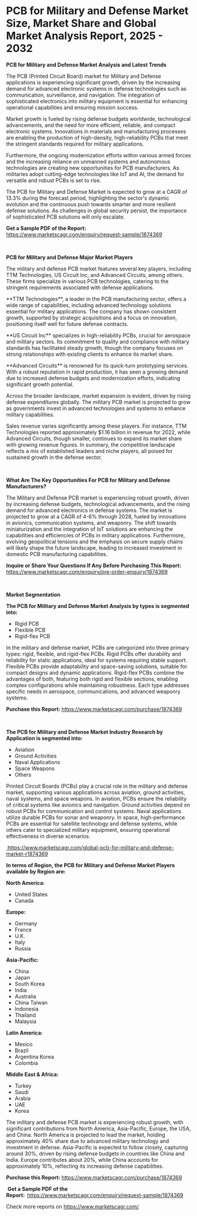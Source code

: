 <p><h1>PCB for Military and Defense Market Size, Market Share and Global Market Analysis Report, 2025 - 2032</h1></p><p><strong>PCB for Military and Defense Market Analysis and Latest Trends</strong></p>
<p><p>The PCB (Printed Circuit Board) market for Military and Defense applications is experiencing significant growth, driven by the increasing demand for advanced electronic systems in defense technologies such as communication, surveillance, and navigation. The integration of sophisticated electronics into military equipment is essential for enhancing operational capabilities and ensuring mission success.</p><p>Market growth is fueled by rising defense budgets worldwide, technological advancements, and the need for more efficient, reliable, and compact electronic systems. Innovations in materials and manufacturing processes are enabling the production of high-density, high-reliability PCBs that meet the stringent standards required for military applications.</p><p>Furthermore, the ongoing modernization efforts within various armed forces and the increasing reliance on unmanned systems and autonomous technologies are creating new opportunities for PCB manufacturers. As militaries adopt cutting-edge technologies like IoT and AI, the demand for versatile and robust PCBs is set to rise.</p><p>The PCB for Military and Defense Market is expected to grow at a CAGR of 13.3% during the forecast period, highlighting the sector's dynamic evolution and the continuous push towards smarter and more resilient defense solutions. As challenges in global security persist, the importance of sophisticated PCB solutions will only escalate.</p></p>
<p><strong>Get a Sample PDF of the Report:&nbsp;</strong> <a href="https://www.marketscagr.com/enquiry/request-sample/1874369?utm_campaign=2992&utm_medium=2&utm_source=Github&utm_content=ia&utm_term=07042025&utm_id=pcb-for-military-and-defense">https://www.marketscagr.com/enquiry/request-sample/1874369</a></p>
<p>&nbsp;</p>
<p><strong>PCB for Military and Defense Major Market Players</strong></p>
<p><p>The military and defense PCB market features several key players, including TTM Technologies, US Circuit Inc, and Advanced Circuits, among others. These firms specialize in various PCB technologies, catering to the stringent requirements associated with defense applications. </p><p>**TTM Technologies**, a leader in the PCB manufacturing sector, offers a wide range of capabilities, including advanced technology solutions essential for military applications. The company has shown consistent growth, supported by strategic acquisitions and a focus on innovation, positioning itself well for future defense contracts.</p><p>**US Circuit Inc** specializes in high-reliability PCBs, crucial for aerospace and military sectors. Its commitment to quality and compliance with military standards has facilitated steady growth, though the company focuses on strong relationships with existing clients to enhance its market share. </p><p>**Advanced Circuits** is renowned for its quick-turn prototyping services. With a robust reputation in rapid production, it has seen a growing demand due to increased defense budgets and modernization efforts, indicating significant growth potential.</p><p>Across the broader landscape, market expansion is evident, driven by rising defense expenditures globally. The military PCB market is projected to grow as governments invest in advanced technologies and systems to enhance military capabilities.</p><p>Sales revenue varies significantly among these players. For instance, TTM Technologies reported approximately $1.16 billion in revenue for 2022, while Advanced Circuits, though smaller, continues to expand its market share with growing revenue figures. In summary, the competitive landscape reflects a mix of established leaders and niche players, all poised for sustained growth in the defense sector.</p></p>
<p>&nbsp;</p>
<p><strong>What Are The Key Opportunities For PCB for Military and Defense Manufacturers?</strong></p>
<p><p>The Military and Defense PCB market is experiencing robust growth, driven by increasing defense budgets, technological advancements, and the rising demand for advanced electronics in defense systems. The market is projected to grow at a CAGR of 4-6% through 2028, fueled by innovations in avionics, communication systems, and weaponry. The shift towards miniaturization and the integration of IoT solutions are enhancing the capabilities and efficiencies of PCBs in military applications. Furthermore, evolving geopolitical tensions and the emphasis on secure supply chains will likely shape the future landscape, leading to increased investment in domestic PCB manufacturing capabilities.</p></p>
<p><strong>Inquire or Share Your Questions If Any Before Purchasing This Report:</strong> <a href="https://www.marketscagr.com/enquiry/pre-order-enquiry/1874369?utm_campaign=2992&utm_medium=2&utm_source=Github&utm_content=ia&utm_term=07042025&utm_id=pcb-for-military-and-defense">https://www.marketscagr.com/enquiry/pre-order-enquiry/1874369</a></p>
<p>&nbsp;</p>
<p><strong>Market Segmentation</strong></p>
<p><strong>The PCB for Military and Defense Market Analysis by types is segmented into:</strong></p>
<p><ul><li>Rigid PCB</li><li>Flexible PCB</li><li>Rigid-flex PCB</li></ul></p>
<p><p>In the military and defense market, PCBs are categorized into three primary types: rigid, flexible, and rigid-flex PCBs. Rigid PCBs offer durability and reliability for static applications, ideal for systems requiring stable support. Flexible PCBs provide adaptability and space-saving solutions, suitable for compact designs and dynamic applications. Rigid-flex PCBs combine the advantages of both, featuring both rigid and flexible sections, enabling complex configurations while maintaining robustness. Each type addresses specific needs in aerospace, communications, and advanced weaponry systems.</p></p>
<p><strong>Purchase this Report:&nbsp;</strong><a href="https://www.marketscagr.com/purchase/1874369?utm_campaign=2992&utm_medium=2&utm_source=Github&utm_content=ia&utm_term=07042025&utm_id=pcb-for-military-and-defense">https://www.marketscagr.com/purchase/1874369</a></p>
<p>&nbsp;</p>
<p><strong>The PCB for Military and Defense Market Industry Research by Application is segmented into:</strong></p>
<p><ul><li>Aviation</li><li>Ground Activities</li><li>Naval Applications</li><li>Space Weapons</li><li>Others</li></ul></p>
<p><p>Printed Circuit Boards (PCBs) play a crucial role in the military and defense market, supporting various applications across aviation, ground activities, naval systems, and space weapons. In aviation, PCBs ensure the reliability of critical systems like avionics and navigation. Ground activities depend on robust PCBs for communication and control systems. Naval applications utilize durable PCBs for sonar and weaponry. In space, high-performance PCBs are essential for satellite technology and defense systems, while others cater to specialized military equipment, ensuring operational effectiveness in diverse scenarios.</p></p>
<p><a href="https://www.marketscagr.com/global-pcb-for-military-and-defense-market-r1874369?utm_campaign=2992&utm_medium=2&utm_source=Github&utm_content=ia&utm_term=07042025&utm_id=pcb-for-military-and-defense">&nbsp;https://www.marketscagr.com/global-pcb-for-military-and-defense-market-r1874369</a></p>
<p><strong>In terms of Region, the PCB for Military and Defense Market Players available by Region are:</strong></p>
<p>
    <p> <strong> North America: </strong>
        <ul>
            <li>United States</li>
            <li>Canada</li>
        </ul>
        </p> 
    <p> <strong> Europe: </strong>
        <ul>
            <li>Germany</li>
            <li>France</li>
            <li>U.K.</li>
            <li>Italy</li>
            <li>Russia</li>
        </ul>
        </p> 
    <p> <strong> Asia-Pacific: </strong>
        <ul>
            <li>China</li>
            <li>Japan</li>
            <li>South Korea</li>
            <li>India</li>
            <li>Australia</li>
            <li>China Taiwan</li>
            <li>Indonesia</li>
            <li>Thailand</li>
            <li>Malaysia</li>
        </ul>
        </p> 
    <p> <strong> Latin America: </strong>
        <ul>
            <li>Mexico</li>
            <li>Brazil</li>
            <li>Argentina Korea</li>
            <li>Colombia</li>
        </ul>
        </p> 
    <p> <strong> Middle East & Africa: </strong>
        <ul>
            <li>Turkey</li>
            <li>Saudi</li>
            <li>Arabia</li>
            <li>UAE</li>
            <li>Korea</li>
        </ul>
    </p>
    </p>
<p><p>The military and defense PCB market is experiencing robust growth, with significant contributions from North America, Asia-Pacific, Europe, the USA, and China. North America is projected to lead the market, holding approximately 40% share due to advanced military technology and investment in defense. Asia-Pacific is expected to follow closely, capturing around 30%, driven by rising defense budgets in countries like China and India. Europe contributes about 20%, while China accounts for approximately 10%, reflecting its increasing defense capabilities.</p></p>
<p><strong>Purchase this Report: </strong><a href="https://www.marketscagr.com/purchase/1874369?utm_campaign=2992&utm_medium=2&utm_source=Github&utm_content=ia&utm_term=07042025&utm_id=pcb-for-military-and-defense">https://www.marketscagr.com/purchase/1874369</a></p>
<p>&nbsp;<strong>Get a Sample PDF of the Report:&nbsp;&nbsp;</strong><a href="https://www.marketscagr.com/enquiry/request-sample/1874369?utm_campaign=2992&utm_medium=2&utm_source=Github&utm_content=ia&utm_term=07042025&utm_id=pcb-for-military-and-defense">https://www.marketscagr.com/enquiry/request-sample/1874369</a></p>
<p><strong></strong></p>
<p>Check more reports on <a href="https://www.marketscagr.com/?utm_campaign=2992&utm_medium=2&utm_source=Github&utm_content=ia&utm_term=07042025&utm_id=pcb-for-military-and-defense">https://www.marketscagr.com/</a></p>